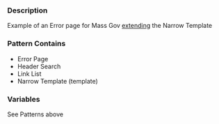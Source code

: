 ### Description
Example of an Error page for Mass Gov [extending](https://twig.symfony.com/doc/2.x/tags/extends.html) the Narrow Template


### Pattern Contains
* Error Page
* Header Search
* Link List
* Narrow Template (template)

### Variables
See Patterns above
